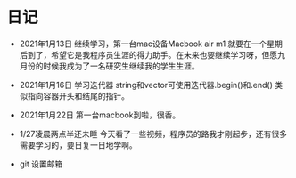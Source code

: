 # 日记

-  2021年1月13日  继续学习，第一台mac设备Macbook air m1 就要在一个星期后到了，希望它是我程序员生涯的得力助手。在未来也要继续学习呀，但愿九月份的时候我成为了一名研究生继续我的学生生涯。

- 2021年1月16日 学习迭代器 string和vector可使用迭代器.begin()和.end() 类似指向容器开头和结尾的指针。

- 2021年1月22日 第一台macbook到啦，很香。
- 1/27凌晨两点半还未睡 今天看了一些视频，程序员的路我才刚起步，还有很多需要学习的，要日复一日地学啊。

- git 设置邮箱